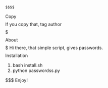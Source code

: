     $$$$
$$$$Copy$$$$
    $$$$
If you copy that, tag author
    $$$$$
$$$$About$$$$
    $$$$$
Hi there, that simple script, gives passwords. 
    $$$$$$$$$$$$
$$$$Installation$$$$
    $$$$$$$$$$$$
1. bash install.sh
2. python passwordss.py

$$$$$$$$$$$$$$$
Enjoy! 
